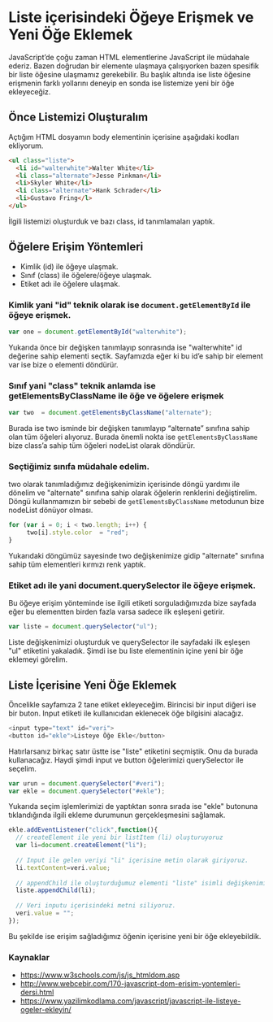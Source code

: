 # Liste içerisindeki Öğeye Erişmek ve Yeni Öğe Eklemek
JavaScript’de çoğu zaman HTML elementlerine JavaScript ile müdahale ederiz. Bazen doğrudan bir elemente ulaşmaya çalışıyorken bazen spesifik bir liste öğesine ulaşmamız gerekebilir. Bu başlık altında ise liste öğesine erişmenin farklı yollarını deneyip en sonda ise listemize yeni bir öğe ekleyeceğiz. 

## Önce Listemizi Oluşturalım
Açtığım HTML dosyamın body elementinin içerisine aşağıdaki kodları ekliyorum. 

```html 
<ul class="liste">
  <li id="walterwhite">Walter White</li>
  <li class="alternate">Jesse Pinkman</li>
  <li>Skyler White</li>
  <li class="alternate">Hank Schrader</li>
  <li>Gustavo Fring</l>
</ul>
```

İlgili listemizi oluşturduk ve bazı class, id tanımlamaları yaptık. 

## Öğelere Erişim Yöntemleri

- Kimlik (id) ile öğeye ulaşmak.
- Sınıf (class) ile öğelere/öğeye ulaşmak.
- Etiket adı ile öğelere ulaşmak.

### Kimlik yani "id" teknik olarak ise `document.getElementById` ile öğeye erişmek.

```javascript 
var one = document.getElementById("walterwhite");
```

Yukarıda önce bir değişken tanımlayıp sonrasında ise "walterwhite" id değerine sahip elementi seçtik. Sayfamızda eğer ki bu id’e sahip bir element var ise bize o elementi döndürür. 

### Sınıf yani "class" teknik anlamda ise getElementsByClassName ile öğe ve öğelere erişmek

```javascript 
var two  = document.getElementsByClassName("alternate");
```

Burada ise two isminde bir değişken tanımlayıp “alternate” sınıfına sahip olan tüm öğeleri alıyoruz. Burada önemli nokta ise `getElementsByClassName` bize class’a sahip tüm öğeleri nodeList olarak döndürür.

### Seçtiğimiz sınıfa müdahale edelim.

two olarak tanımladığımız değişkenimizin içerisinde döngü yardımı ile dönelim ve "alternate" sınıfına sahip olarak öğelerin renklerini değiştirelim. Döngü kullanmamızın bir sebebi de `getElementsByClassName` metodunun bize nodeList dönüyor olması.

```javascript 
for (var i = 0; i < two.length; i++) { 
     two[i].style.color  = "red"; 
}
```

Yukarıdaki döngümüz sayesinde two değişkenimize gidip "alternate" sınıfına sahip tüm elementleri kırmızı renk yaptık. 

### Etiket adı ile yani document.querySelector ile öğeye erişmek.

Bu öğeye erişim yönteminde ise ilgili etiketi sorguladığımızda bize sayfada eğer bu elementten birden fazla varsa sadece ilk eşleşeni getirir.

```javascript 
var liste = document.querySelector("ul");
```

Liste değişkenimizi oluşturduk ve querySelector ile sayfadaki ilk eşleşen "ul" etiketini yakaladık. Şimdi ise bu liste elementinin içine yeni bir öğe eklemeyi görelim. 

## Liste İçerisine Yeni Öğe Eklemek

Öncelikle sayfamıza 2 tane etiket ekleyeceğim. Birincisi bir input diğeri ise bir buton. Input etiketi ile kullanıcıdan eklenecek öğe bilgisini alacağız. 
```javascript
<input type="text" id="veri">
<button id="ekle">Listeye Öğe Ekle</button>
```

Hatırlarsanız birkaç satır üstte ise "liste" etiketini seçmiştik. Onu da burada kullanacağız. Haydi şimdi input ve button öğelerimizi querySelector ile seçelim.

```javascript 
var urun = document.querySelector("#veri"); 
var ekle = document.querySelector("#ekle");
```

Yukarıda seçim işlemlerimizi de yaptıktan sonra sırada ise "ekle" butonuna tıklandığında ilgili ekleme durumunun gerçekleşmesini sağlamak.

```javascript
ekle.addEventListener("click",function(){
  // createElement ile yeni bir listItem (li) oluşturuyoruz
  var li=document.createElement("li"); 
  
  // Input ile gelen veriyi "li" içerisine metin olarak giriyoruz.
  li.textContent=veri.value; 
  
  // appendChild ile oluşturduğumuz elementi "liste" isimli değişkenimizin içerisine ekliyoruz.
  liste.appendChild(li);
              
  // Veri inputu içerisindeki metni siliyoruz.
  veri.value = "";
});
```

Bu şekilde ise erişim sağladığımız öğenin içerisine yeni bir öğe ekleyebildik. 

### Kaynaklar
-	https://www.w3schools.com/js/js_htmldom.asp
-	http://www.webcebir.com/170-javascript-dom-erisim-yontemleri-dersi.html
-	https://www.yazilimkodlama.com/javascript/javascript-ile-listeye-ogeler-ekleyin/
